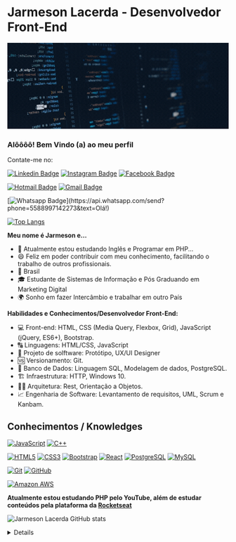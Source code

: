 
<!--
### Hi there 👋
**jarmesonlacerda/jarmesonlacerda** is a ✨ _special_ ✨ repository because its `README.md` (this file) appears on your GitHub profile.
-->
# Jarmeson Lacerda -  Desenvolvedor Front-End

![Welcome](/Cover-for-GitHub.gif?raw=true)

### Alôôôô! Bem Vindo (a) ao meu perfil

Contate-me no:

[![Linkedin Badge](https://img.shields.io/badge/-JarmesonLacerda-6633cc?style=flat-square&logo=Linkedin&logoColor=white&link=https://www.linkedin.com/in/jarmeson-lacerda-00960b89/)](https://www.linkedin.com/in/jarmeson-lacerda-00960b89/)       [![Instagram Badge](https://img.shields.io/badge/-jlacerda_dj-6633cc?style=flat-square&logo=Instagram&logoColor=white&link=https://www.instagram.com/jlacerda_dj/)](https://www.instagram.com/jlacerda_dj/)     [![Facebook Badge](https://img.shields.io/badge/-JarmesonLacerda-0078D4?style=flat-square&logo=Facebook&logoColor=white&link=https://www.facebook.com/jarmeson.lacerda/)](https://www.facebook.com/jarmeson.lacerda/) 

[![Hotmail Badge](https://img.shields.io/badge/-Hotmail-0078D4?style=flat-square&logo=microsoft-outlook&logoColor=white&link=mailto:jarmeson-lacerda@hotmail.com)](mailto:jarmeson-lacerda@hotmail.com)     [![Gmail Badge](https://img.shields.io/badge/-Gmail-c14438?style=flat-square&logo=Gmail&logoColor=white&link=mailto:jarmeson.lacerda@gmail.com)](mailto:jarmeson.lacerda@gmail.com)

[![Whatsapp Badge](https://img.shields.io/badge/-Whatsapp-4CA143?style=flat-square&labelColor=4CA143&logo=whatsapp&logoColor=white&link=https://api.whatsapp.com/send?phone=5588997142273&text=Olá!)](https://api.whatsapp.com/send?phone=5588997142273&text=Olá!)


[![Top Langs](https://github-readme-stats.vercel.app/api/top-langs/?username=jarmesonlacerda&layout=compact)](https://github.com/anuraghazra/github-readme-stats)

**Meu nome é Jarmeson e...**

- 🌱 Atualmente estou estudando Inglês e Programar em PHP...
- 😄  Feliz em poder contribuir com meu conhecimento, facilitando o trabalho de outros profissionais.
- 🏡  Brasil
- 🎓  Estudante de Sistemas de Informação e Pós Graduando em Marketing Digital
- 🌍 Sonho em  fazer Intercâmbio  e trabalhar em outro País

**Habilidades e Conhecimentos/Desenvolvedor Front-End:**

- 💻 Front-end: HTML, CSS (Media Query,  Flexbox, Grid), JavaScript (jQuery, ES6+), Bootstrap.
- 🔠 Linguagens: HTML/CSS, JavaScript
- 🎨  Projeto de solftware: Protótipo, UX/UI Designer
- 🆚 Versionamento: Git.
- 🎲 Banco de Dados: Linguagem SQL, Modelagem de dados, PostgreSQL.
- 🏗️ Infraestrutura: HTTP, Windows 10.
- 👷🏻 Arquitetura: Rest, Orientação a Objetos.
- 📈 Engenharia de Software: Levantamento de requisitos, UML, Scrum e Kanbam.

## Conhecimentos / Knowledges

[![JavaScript](https://img.shields.io/badge/-JavaScript-black?style=flat-square&logo=javascript&link=https://github.com/jarmesonlacerda)](https://github.com/jarmesonlacerda)       [![C++](https://img.shields.io/badge/-C++-00599C?style=flat-square&logo=c++&link=https://github.com/jarmesonlacerda)](https://github.com/jarmesonlacerda)   

[![HTML5](https://img.shields.io/badge/-HTML5-E34F26?style=flat-square&logo=html5&logoColor=white&link=hhttps://github.com/jarmesonlacerda)](https://github.com/jarmesonlacerda)     [![CSS3](https://img.shields.io/badge/-CSS3-1572B6?style=flat-square&logo=css3&link=https://github.com/jarmesonlacerda)](https://github.com/jarmesonlacerda)
[![Bootstrap](https://img.shields.io/badge/-Bootstrap-563D7C?style=flat-square&logo=bootstrap&link=https://getbootstrap.com/)](https://getbootstrap.com/)     [![React](https://img.shields.io/badge/-React-black?style=flat-square&logo=react&link=https://github.com/jarmesonlacerda)](https://github.com/jarmesonlacerda)
[![PostgreSQL](https://img.shields.io/badge/-PostgreSQL-336791?style=flat-square&logo=postgresql&link=https://github.com/jarmesonlacerda)](https://github.com/jarmesonlacerda)
[![MySQL](https://img.shields.io/badge/-MySQL-black?style=flat-square&logo=mysql&logoColor=white&link=https://github.com/jarmesonlacerda)](https://github.com/jarmesonlacerda)

[![Git](https://img.shields.io/badge/-Git-black?style=flat-square&logo=git&link=https://github.com/jarmesonlacerda)](https://github.com/jarmesonlacerda)
[![GitHub](https://img.shields.io/badge/-GitHub-181717?style=flat-square&logo=github&link=https://github.com/jarmesonlacerda)](https://github.com/jarmesonlacerda)

[![Amazon AWS](https://img.shields.io/badge/Amazon%20AWS-232F3E?style=flat-square&logo=amazon-aws&link=https://github.com/jarmesonlacerda)](https://github.com/jarmesonlacerda)

**Atualmente estou estudando  PHP  pelo YouTube, além de estudar conteúdos  pela plataforma da [Rocketseat](https://rocketseat.com.br/)**


![Jarmeson Lacerda GitHub stats](https://github-readme-stats.vercel.app/api?username=anuraghazra&show_icons=true&theme=radical)
<details>
  <sumary> <b> Things to know about me... </b> <i>(click to expand!)</i> </sumary>

<br>
  This is going to be hidden.
</details>


